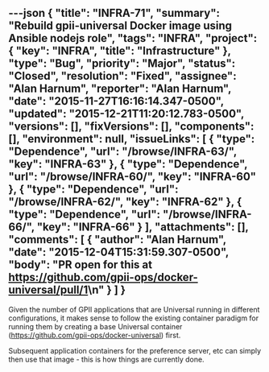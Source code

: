 ---json
{
  "title": "INFRA-71",
  "summary": "Rebuild gpii-universal Docker image using Ansible nodejs role",
  "tags": "INFRA",
  "project": {
    "key": "INFRA",
    "title": "Infrastructure"
  },
  "type": "Bug",
  "priority": "Major",
  "status": "Closed",
  "resolution": "Fixed",
  "assignee": "Alan Harnum",
  "reporter": "Alan Harnum",
  "date": "2015-11-27T16:16:14.347-0500",
  "updated": "2015-12-21T11:20:12.783-0500",
  "versions": [],
  "fixVersions": [],
  "components": [],
  "environment": null,
  "issueLinks": [
    {
      "type": "Dependence",
      "url": "/browse/INFRA-63/",
      "key": "INFRA-63"
    },
    {
      "type": "Dependence",
      "url": "/browse/INFRA-60/",
      "key": "INFRA-60"
    },
    {
      "type": "Dependence",
      "url": "/browse/INFRA-62/",
      "key": "INFRA-62"
    },
    {
      "type": "Dependence",
      "url": "/browse/INFRA-66/",
      "key": "INFRA-66"
    }
  ],
  "attachments": [],
  "comments": [
    {
      "author": "Alan Harnum",
      "date": "2015-12-04T15:31:59.307-0500",
      "body": "PR open for this at <https://github.com/gpii-ops/docker-universal/pull/1>\n"
    }
  ]
}
---
Given the number of GPII applications that are Universal running in different configurations, it makes sense to follow the existing container paradigm for running them by creating a base Universal container (<https://github.com/gpii-ops/docker-universal>) first.

Subsequent application containers for the preference server, etc can simply then use that image - this is how things are currently done.

        